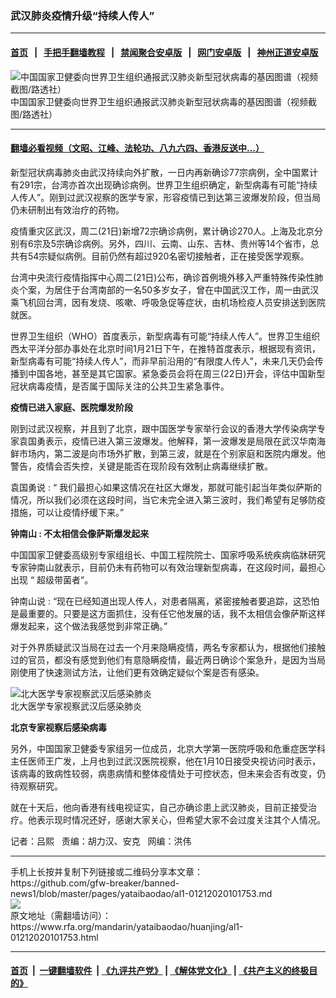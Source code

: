 ### 武汉肺炎疫情升级“持续人传人”
------------------------

#### [首页](https://github.com/gfw-breaker/banned-news1/blob/master/README.md) &nbsp;&nbsp;|&nbsp;&nbsp; [手把手翻墙教程](https://github.com/gfw-breaker/guides/wiki) &nbsp;&nbsp;|&nbsp;&nbsp; [禁闻聚合安卓版](https://github.com/gfw-breaker/bn-android) &nbsp;&nbsp;|&nbsp;&nbsp; [网门安卓版](https://github.com/oGate2/oGate) &nbsp;&nbsp;|&nbsp;&nbsp; [神州正道安卓版](https://github.com/SzzdOgate/update) 



<div id="headerimg">
 <img alt="中国国家卫健委向世界卫生组织通报武汉肺炎新型冠状病毒的基因图谱（视频截图/路透社）" src="https://www.rfa.org/mandarin/yataibaodao/huanjing/al1-01212020101753.html/0121.jpg/image" title="中国国家卫健委向世界卫生组织通报武汉肺炎新型冠状病毒的基因图谱（视频截图/路透社）"/>
 <div id="headerimgcontents">
  <div id="headerimgcaption">
   <span>
    中国国家卫健委向世界卫生组织通报武汉肺炎新型冠状病毒的基因图谱（视频截图/路透社）
   </span>
   <!-- zoomattribute -->
  </div>
  <!-- headerimgcaption -->
 </div>
 <!-- headerimagecontents -->
</div>

<hr/>


#### [翻墙必看视频（文昭、江峰、法轮功、八九六四、香港反送中...）](http://167.172.214.107/home.html)

<div id="storytext">
 <div>
  <div class="slot_header">
  </div>
 </div>
 <p>
  新型冠状病毒肺炎由武汉持续向外扩散，一日内再新确诊77宗病例，全中国累计有291宗，台湾亦首次出现确诊病例。世界卫生组织确定，新型病毒有可能“持续人传人”。刚到过武汉视察的医学专家，形容疫情已到达第三波爆发阶段，但当局仍未研制出有效治疗的药物。
 </p>
 <p>
  疫情重灾区武汉，周二(21日)新增72宗确诊病例，累计确诊270人。上海及北京分别有6宗及5宗确诊病例。另外，四川、云南、山东、吉林、贵州等14个省市，总共有54宗疑似病例。目前仍然有超过920名密切接触者，正在接受医学观察。
 </p>
 <p>
 </p>
 <p>
 </p>
 <p>
  台湾中央流行疫情指挥中心周二(21日)公布，确诊首例境外移入严重特殊传染性肺炎个案，为居住于台湾南部的一名50多岁女子，曾在中国武汉工作，周一由武汉乘飞机回台湾，因有发烧、咳嗽、呼吸急促等症状，由机场检疫人员安排送到医院就医。
 </p>
 <p>
  世界卫生组织（WHO）首度表示，新型病毒有可能“持续人传人”。世界卫生组织西太平洋分部办事处在北京时间1月21日下午，在推特首度表示，根据现有资讯，新型病毒有可能“持续人传人”，而非早前沿用的“有限度人传人”，未来几天仍会传播到中国各地，甚至是其它国家。紧急委员会将在周三(22日)开会，评估中国新型冠状病毒疫情，是否属于国际关注的公共卫生紧急事件。
 </p>
 <p>
  <b>
   疫情已进入家庭、医院爆发阶段
  </b>
 </p>
 <p>
  刚到过武汉视察，并且到了北京，跟中国医学专家举行会议的香港大学传染病学专家袁国勇表示，疫情已进入第三波爆发。他解释，第一波爆发是局限在武汉华南海鲜市场内，第二波是向市场外扩散，到第三波，就是在个别家庭和医院内爆发。他警告，疫情会否失控，关键是能否在现阶段有效制止病毒继续扩散。
 </p>
 <p>
  袁国勇说 : “ 我们最担心如果这情况在社区大爆发，那就可能引起当年类似萨斯的情况，所以我们必须在这段时间，当它未完全进入第三波时，我们希望有足够防疫措施，可以让疫情纾缓下来。”
 </p>
 <p>
  <b>
   钟南山
  </b>
  <b>
   :
  </b>
  <b>
   不太相信会像萨斯爆发起来
  </b>
 </p>
 <p>
  中国国家卫健委高级别专家组组长、中国工程院院士、国家呼吸系统疾病临牀研究专家钟南山就表示，目前仍未有药物可以有效治理新型病毒，在这段时间，最担心出现 “ 超级带菌者”。
 </p>
 <p>
  钟南山说 : “现在已经知道出现人传人，对患者隔离，紧密接触者要追踪，这恐怕是最重要的。只要是这方面抓住，没有任它他发展的话，我不太相信会像萨斯这样爆发起来，这个做法我感觉到非常正确。”
 </p>
 <p>
  对于外界质疑武汉当局在过去一个月来隐瞒疫情，两名专家都认为，根据他们接触过的官员，都没有感觉到他们有意隐瞒疫情，最近两日确诊个案急升，是因为当局刚使用了快速测试方法，让他们更有效确定疑似个案是否有感染。
 </p>
 <p>
  <div class="image-inline captioned" style="width:622px;">
   <div style="width:622px;">
    <img alt="北大医学专家视察武汉后感染肺炎" src="https://www.rfa.org/mandarin/yataibaodao/huanjing/al1-01212020101753.html/0121b.jpg" title="北大医学专家视察武汉后感染肺炎"/>
   </div>
   <div class="image-caption">
    <span style="width:622px;">
     北大医学专家视察武汉后感染肺炎
    </span>
    <span class="copyright">
    </span>
   </div>
  </div>
 </p>
 <p>
  <b>
   北京专家视察后感染病毒
  </b>
 </p>
 <p>
  另外，中国国家卫健委专家组另一位成员，北京大学第一医院呼吸和危重症医学科主任医师王广发，上月也到过武汉医院视察，他在1月10日接受央视访问时表示，该病毒的致病性较弱，病患病情和整体疫情处于可控状态，但未来会否有改变，仍待观察研究。
 </p>
 <p>
  就在十天后，他向香港有线电视证实，自己亦确诊患上武汉肺炎，目前正接受治疗。他表示现时情况还好，感谢大家关心，但希望大家不会过度关注其个人情况。
 </p>
 <p>
  记者：吕熙   责编：胡力汉、安克   网编：洪伟
 </p>
</div>

<hr/>
手机上长按并复制下列链接或二维码分享本文章：<br/>
https://github.com/gfw-breaker/banned-news1/blob/master/pages/yataibaodao/al1-01212020101753.md <br/>
<a href='https://github.com/gfw-breaker/banned-news1/blob/master/pages/yataibaodao/al1-01212020101753.md'><img src='https://github.com/gfw-breaker/banned-news1/blob/master/pages/yataibaodao/al1-01212020101753.md.png'/></a> <br/>
原文地址（需翻墙访问）：https://www.rfa.org/mandarin/yataibaodao/huanjing/al1-01212020101753.html


------------------------
#### [首页](https://github.com/gfw-breaker/banned-news1/blob/master/README.md) &nbsp;|&nbsp; [一键翻墙软件](https://github.com/gfw-breaker/nogfw/blob/master/README.md) &nbsp;| [《九评共产党》](https://github.com/gfw-breaker/9ping.md/blob/master/README.md#九评之一评共产党是什么) | [《解体党文化》](https://github.com/gfw-breaker/jtdwh.md/blob/master/README.md) | [《共产主义的终极目的》](https://github.com/gfw-breaker/gczydzjmd.md/blob/master/README.md)


<img src='http://gfw-breaker.win/banned-news/pages/yataibaodao/al1-01212020101753.md' width='0px' height='0px'/>